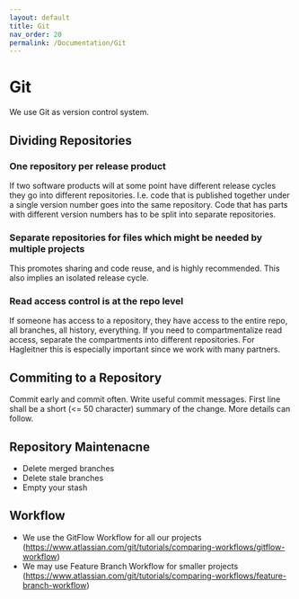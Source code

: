```yaml
---
layout: default
title: Git
nav_order: 20
permalink: /Documentation/Git
---
```


# Git
We use Git as version control system.

## Dividing Repositories

### One repository per release product
If two software products will at some point have different release cycles they go into different repositories. I.e. code that is published together under a single version number goes into the same repository. Code that has parts with different version numbers has to be split into separate repositories. 

### Separate repositories for files which might be needed by multiple projects
This promotes sharing and code reuse, and is highly recommended. This also implies an isolated release cycle.

### Read access control is at the repo level
If someone has access to a repository, they have access to the entire repo, all branches, all history, everything. If you need to compartmentalize read access, separate the compartments into different repositories. For Hagleitner this is especially important since we work with many partners.

## Commiting to a Repository
Commit early and commit often. Write useful commit messages. First line shall be a short (<= 50 character) summary of the change. More details can follow.

## Repository Maintenacne
* Delete merged branches
* Delete stale branches
* Empty your stash

## Workflow
* We use the GitFlow Workflow for all our projects (https://www.atlassian.com/git/tutorials/comparing-workflows/gitflow-workflow)
* We may use Feature Branch Workflow for smaller projects (https://www.atlassian.com/git/tutorials/comparing-workflows/feature-branch-workflow)